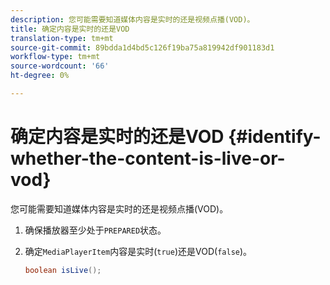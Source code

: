 ```yaml
---
description: 您可能需要知道媒体内容是实时的还是视频点播(VOD)。
title: 确定内容是实时的还是VOD
translation-type: tm+mt
source-git-commit: 89bdda1d4bd5c126f19ba75a819942df901183d1
workflow-type: tm+mt
source-wordcount: '66'
ht-degree: 0%

---
```



# 确定内容是实时的还是VOD {#identify-whether-the-content-is-live-or-vod}

您可能需要知道媒体内容是实时的还是视频点播(VOD)。

1. 确保播放器至少处于`PREPARED`状态。
1. 确定`MediaPlayerItem`内容是实时(`true`)还是VOD(`false`)。

   ```java
   boolean isLive();
   ```
